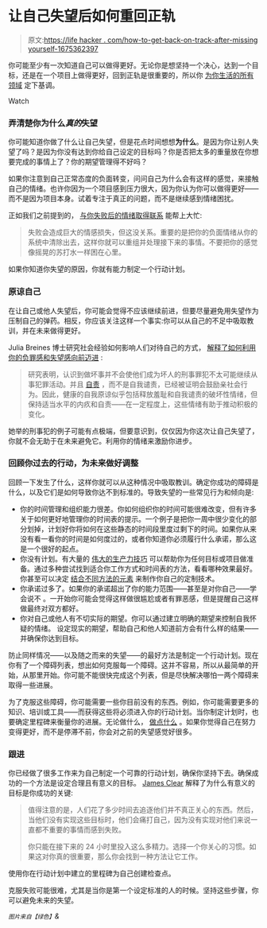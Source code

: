 # 让自己失望后如何重回正轨

> 原文:[https://life hacker . com/how-to-get-back-on-track-after-missing yourself-1675362397](https://lifehacker.com/how-to-get-back-on-track-after-disappointing-yourself-1675362397)

你可能至少有一次知道自己可以做得更好。无论你是想坚持一个决心，达到一个目标，还是在一个项目上做得更好，回到正轨是很重要的，所以你 [为你生活的所有领域](https://lifehacker.com/the-way-a-person-does-one-thing-is-the-way-they-do-eve-1672939489) 定下基调。

Watch

### **弄清楚你为什么*真的*失望**

你可能知道你做了什么让自己失望，但是花点时间想想**为什么**。是因为你让别人失望了吗？是因为你没有达到你给自己设定的目标吗？你是否把太多的重量放在你想要完成的事情上了？你的期望管理得不好吗？

如果你注意到自己正常态度的负面转变，问问自己为什么会有这样的感觉，来接触自己的情绪。也许你因为一个项目感到压力很大，因为你认为你可以做得更好——而不是因为项目本身。试着专注于真正的问题，而不是继续感到情绪困扰。

正如我们之前提到的， [与你失败后的情绪取得联系](http://lifehacker.com/how-to-move-past-failure-1597951611) 能帮上大忙:

> 失败会造成巨大的情感损失，但这没关系。重要的是把你的负面情绪从你的系统中清除出去，这样你就可以重组并处理接下来的事情。不要把你的感觉像摇晃的苏打水一样困在心里。

如果你知道你失望的原因，你就有能力制定一个行动计划。

### **原谅自己**

在让自己或他人失望后，你可能会觉得不应该继续前进，但要尽量避免用失望作为压制自己的弹药。相反，你应该关注这样一个事实:你可以从自己的不足中吸取教训，并在未来做得更好。

Julia Breines 博士研究社会经验如何影响人们对待自己的方式， [解释了如何利用你的负罪感和失望感向前迈进](http://greatergood.berkeley.edu/article/item/the_healthy_way_to_forgive_yourself) :

> 研究表明，认识到做坏事并不会使他们成为坏人的刑事罪犯不太可能继续从事犯罪活动。并且 [自责](http://www.tandfonline.com/doi/abs/10.1080/15298860600586123) ，而不是自我谴责，已经被证明会鼓励亲社会行为。因此，健康的自我原谅似乎包括释放羞耻和自我谴责的破坏性情绪，但保持适当水平的内疚和自责——在一定程度上，这些情绪有助于推动积极的变化。

她举的刑事犯的例子可能有点极端，但要意识到，仅仅因为你这次让自己失望了，你就不会无助于在未来避免它。利用你的情绪来激励你进步。

### **回顾你过去的行动，为未来做好调整**

回顾一下发生了什么，这样你就可以从这种情况中吸取教训。确定你成功的障碍是什么，以及它们是如何导致你达不到标准的。导致失望的一些常见行为和倾向是:

*   你的时间管理和组织能力很差。你如何组织你的时间可能很难改变，但有许多关于如何更好地管理你的时间表的提示。一个例子是把你一周中很少变化的部分划掉，计划好你将如何在这些静态的时间段里度过剩下的时间。如果你从来没有看一看你的时间是如何度过的，或者你知道你必须履行什么承诺，那么这是一个很好的起点。
*   你没有计划。有大量的 [伟大的生产力技巧](http://lifehacker.com/five-best-productivity-methods-5890129) 可以帮助你为任何目标或项目做准备。通过多种尝试找到适合你工作方式和时间表的方法，看看哪种效果最好。你甚至可以决定 [结合不同方法的元素](http://lifehacker.com/build-your-own-productivity-style-by-remixing-the-best-5828033) 来制作你自己的定制技术。
*   你承诺过多了。如果你的承诺超出了你的能力范围——甚至是对你自己——学会说不 。一开始你可能会觉得这样做很尴尬或者有罪恶感，但是提醒自己这样做最终对双方都好。
*   你对自己或他人有不切实际的期望。你可以通过建立明确的期望来控制自我怀疑的情绪。 设定现实的期望，帮助自己和他人知道前方会有什么样的结果——并确保你达到目标。

防止同样情况——以及随之而来的失望——的最好方法是制定一个行动计划。现在你有了一个障碍列表，想出如何克服每一个障碍。这并不容易，所以从最简单的开始，从那里开始。你可能不能很快完成这个列表，但是尽快解决哪怕一两个障碍来取得一些进展。

为了克服这些障碍，你可能需要一些你目前没有的东西。例如，你可能需要更多的知识、培训或工具——而获得这些将必须进入你的行动计划。当你制定计划时，也要确定里程碑来衡量你的进展。无论做什么， [做点什么](https://lifehacker.com/where-to-start-when-it-feels-like-nothing-is-going-righ-1640250197) 。如果你觉得自己在努力变得更好，而不是停滞不前，你会对之前的失望感觉好很多。

### **跟进**

你已经做了很多工作来为自己制定一个可靠的行动计划，确保你坚持下去。确保成功的一个方法是设定合理且有意义的目标。 [James Clear](http://jamesclear.com/get-back-on-track) 解释了为什么有意义的目标是你成功的关键:

> 值得注意的是，人们花了多少时间去追逐他们并不真正关心的东西。然后，当他们没有实现这些目标时，他们会痛打自己，因为没有实现对他们来说一直都不重要的事情而感到失败。
> 
> 你只能在接下来的 24 小时里投入这么多精力。选择一个你关心的习惯。如果这对你真的很重要，那么你会找到一种方法让它工作。

使用你在行动计划中建立的里程碑为自己创建检查点。

克服失败可能很难，尤其是当你是第一个设定标准的人的时候。坚持这些步骤，你可以避免未来的失望。

<small>*图片来自*</small><small>*【绿色】*</small>*&*